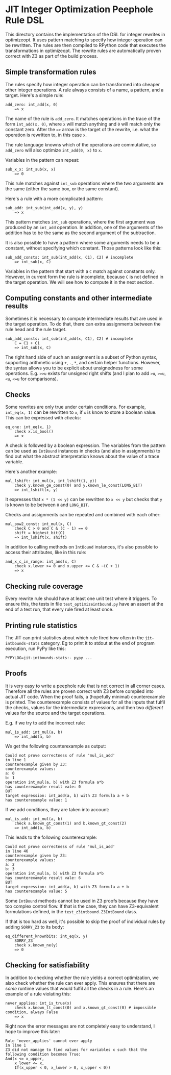 # JIT Integer Optimization Peephole Rule DSL

This directory contains the implementation of the DSL for integer rewrites in
optimizeopt. It uses pattern matching to specify how integer operation can be
rewritten. The rules are then compiled to RPython code that executes the
transformations in optimizeopt. The rewrite rules are automatically proven
correct with Z3 as part of the build process.

## Simple transformation rules

The rules specify how integer operation can be transformed into cheaper other
integer operations. A rule always consists of a name, a pattern, and a target. Here's a simple rule:

```
add_zero: int_add(x, 0)
    => x
```

The name of the rule is `add_zero`. It matches operations in the trace of the
form `int_add(x, 0)`, where `x` will match anything and `0` will match only the
constant zero. After the `=>` arrow is the target of the rewrite, i.e. what the
operation is rewritten to, in this case `x`.

The rule language knowns which of the operations are commutative, so `add_zero`
will also optimize `int_add(0, x)` to `x`.

Variables in the pattern can repeat:

```
sub_x_x: int_sub(x, x)
    => 0
```

This rule matches against `int_sub` operations where the two arguments are the
same (either the same box, or the same constant).

Here's a rule with a more complicated pattern:

```
sub_add: int_sub(int_add(x, y), y)
    => x
```

This pattern matches `int_sub` operations, where the first argument was
produced by an `int_add` operation. In addition, one of the arguments of the
addition has to be the same as the second argument of the subtraction.

It is also possible to have a pattern where some arguments needs to be a
constant, without specifying which constant. Those patterns look like this:

```
sub_add_consts: int_sub(int_add(x, C1), C2) # incomplete
    => int_sub(x, C)
```

Variables in the pattern that start with a `C` match against constants only.
However, in current form the rule is incomplete, because `C` is not defined in
the target operation. We will see how to compute it in the next section.

## Computing constants and other intermediate results

Sometimes it is necessary to compute intermediate results that are used in the
target operation. To do that, there can extra assignments between the rule head
and the rule target.

```
sub_add_consts: int_sub(int_add(x, C1), C2) # incomplete
    C = C1 + C1
    => int_sub(x, C)
```

The right hand side of such an assignment is a subset of Python syntax,
supporting arithmetic using `+`, `-`, `*`, and certain helper functions.
However, the syntax allows you to be explicit about unsignedness for some
operations. E.g. `>>u` exists for unsigned right shifts (and I plan to add
`>u`, `>=u`, `<u`, `<=u` for comparisons).

## Checks

Some rewrites are only true under certain conditions. For example, `int_eq(x,
1)` can be rewritten to `x`, if `x` is know to store a boolean value. This can
be expressed with *checks*:

```
eq_one: int_eq(x, 1)
    check x.is_bool()
    => x
```

A check is followed by a boolean expression. The variables from the pattern can
be used as `IntBound` instances in checks (and also in assignments) to find out
what the abstract interpretation knows about the value of a trace variable.

Here's another example:

```
mul_lshift: int_mul(x, int_lshift(1, y))
    check y.known_ge_const(0) and y.known_le_const(LONG_BIT)
    => int_lshift(x, y)
```

It expresses that `x * (1 << y)` can be rewritten to `x << y` but checks that
`y` is known to be between `0` and `LONG_BIT`.

Checks and assignments can be repeated and combined with each other:

```
mul_pow2_const: int_mul(x, C)
    check C > 0 and C & (C - 1) == 0
    shift = highest_bit(C)
    => int_lshift(x, shift)
```

In addition to calling methods on `IntBound` instances, it's also possible to
access their attributes, like in this rule:

```
and_x_c_in_range: int_and(x, C)
    check x.lower >= 0 and x.upper <= C & ~(C + 1)
    => x
```

## Checking rule coverage

Every rewrite rule should have at least one unit test where it triggers. To
ensure this, the tests in file `test_optimizeintbound.py` have an assert at the
end of a test run, that every rule fired at least once.

## Printing rule statistics

The JIT can print statistics about which rule fired how often in the
`jit-intbounds-stats` category. Eg to print it to stdout at the end of program
execution, run PyPy like this:

```
PYPYLOG=jit-intbounds-stats:- pypy ...
```

## Proofs

It is very easy to write a peephole rule that is not correct in all corner
cases. Therefore all the rules are proven correct with Z3 before compiled into
actual JIT code. When the proof fails, a (hopefully minimal) counterexample is
printed. The counterexample consists of values for all the inputs that fulfil
the checks, values for the intermediate expressions, and then two *different*
values for the source and the target operations.

E.g. if we try to add the incorrect rule:

```
mul_is_add: int_mul(a, b)
    => int_add(a, b)
```

We get the following counterexample as output:

```
Could not prove correctness of rule 'mul_is_add'
in line 1
counterexample given by Z3:
counterexample values:
a: 0
b: 1
operation int_mul(a, b) with Z3 formula a*b
has counterexample result vale: 0
BUT
target expression: int_add(a, b) with Z3 formula a + b
has counterexample value: 1
```

If we add conditions, they are taken into account:

```
mul_is_add: int_mul(a, b)
    check a.known_gt_const(1) and b.known_gt_const(2)
    => int_add(a, b)
```

This leads to the following counterexample:

```
Could not prove correctness of rule 'mul_is_add'
in line 46
counterexample given by Z3:
counterexample values:
a: 2
b: 3
operation int_mul(a, b) with Z3 formula a*b
has counterexample result vale: 6
BUT
target expression: int_add(a, b) with Z3 formula a + b
has counterexample value: 5
```

Some `IntBound` methods cannot be used in Z3 proofs because they have too
complex control flow. If that is the case, they can have Z3-equivalent
formulations defined, in the `test_z3intbound.Z3IntBound` class.

If that is too hard as well, it's possible to skip the proof of individual
rules by adding `SORRY_Z3` to its body:

```
eq_different_knownbits: int_eq(x, y)
    SORRY_Z3
    check x.known_ne(y)
    => 0
```

## Checking for satisfiability

In addition to checking whether the rule yields a correct optimization, we also
check whether the rule can ever apply. This ensures that there are *some*
runtime values that would fulfil all the checks in a rule. Here's an example of
a rule violating this:

```
never_applies: int_is_true(x)
    check x.known_lt_const(0) and x.known_gt_const(0) # impossible condition, always False
    => x
```

Right now the error messages are not completely easy to understand, I hope to
improve this later:

```
Rule 'never_applies' cannot ever apply
in line 1
Z3 did not manage to find values for variables x such that the following condition becomes True:
And(x <= x_upper,
    x_lower <= x,
    If(x_upper < 0, x_lower > 0, x_upper < 0))
```

